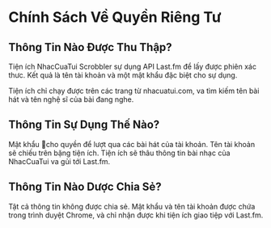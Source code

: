# Chính Sách Về Quyền Riêng Tư
## Thông Tin Nào Được Thu Thập?
Tiện ích NhacCuaTui Scrobbler sự dụng API Last.fm để lấy được phiên xác thưc. Kết quả là tên tài khoản và một mật khẩu đặc biệt cho sự dụng.

Tiện ích chỉ chạy được trên các trang từ nhacuatui.com, va tìm kiếm tên bài hát và tên nghệ sĩ của bài đang nghe.

## Thông Tin Sự Dụng Thế Nào?
Mật khẩu cho quyền để lượt qua các bài hát của tài khoản. Tên tài khoản sẽ chiếu trên bặng tiện ích. Tiện ích sẽ thâu thông tin bài nhạc của NhacCuaTui va gủi tới Last.fm.

## Thông Tin Nào Dược Chia Sẻ?
Tật cả thông tin không được chia sẻ. Mật khẩu và tên tài khoản được chứa trong trình duyệt Chrome, và chỉ nhận được khi tiện ích giao tiệp với Last.fm.